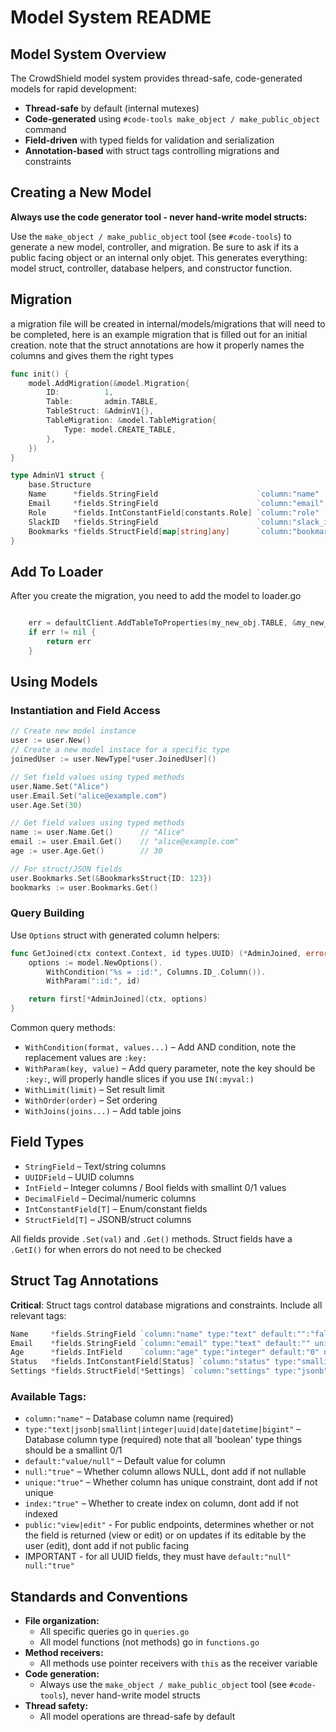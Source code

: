 # Model System README

## Model System Overview

The CrowdShield model system provides thread-safe, code-generated models for rapid development:

- **Thread-safe** by default (internal mutexes)
- **Code-generated** using `#code-tools make_object / make_public_object` command
- **Field-driven** with typed fields for validation and serialization
- **Annotation-based** with struct tags controlling migrations and constraints

## Creating a New Model

**Always use the code generator tool - never hand-write model structs:**

Use the `make_object / make_public_object` tool (see `#code-tools`) to generate a new model, controller, and migration. Be sure to ask if its a public facing object or an internal only objet.  This generates everything: model struct, controller, database helpers, and constructor function.

## Migration
a migration file will be created in internal/models/migrations that will need to be completed, here is an example migration that is filled out for an initial creation.  note that the struct annotations are how it properly names the columns and gives them the right types
```go
func init() {
	model.AddMigration(&model.Migration{
		ID:          1,
		Table:       admin.TABLE,
		TableStruct: &AdminV1{},
		TableMigration: &model.TableMigration{
			Type: model.CREATE_TABLE,
		},
	})
}

type AdminV1 struct {
	base.Structure
	Name      *fields.StringField                      `column:"name"      type:"text"     default:""`
	Email     *fields.StringField                      `column:"email"     type:"text"     default:""`
	Role      *fields.IntConstantField[constants.Role] `column:"role"      type:"smallint" default:"0"`
	SlackID   *fields.StringField                      `column:"slack_id"  type:"text"     default:""`
	Bookmarks *fields.StructField[map[string]any]      `column:"bookmarks" type:"jsonb"    default:"{}"`
}
```

## Add To Loader
After you create the migration, you need to add the model to loader.go

```go

	err = defaultClient.AddTableToProperties(my_new_obj.TABLE, &my_new_obj.Structure{})
	if err != nil {
		return err
	}

```


## Using Models

### Instantiation and Field Access

```go
// Create new model instance
user := user.New()
// Create a new model instace for a specific type
joinedUser := user.NewType[*user.JoinedUser]()

// Set field values using typed methods
user.Name.Set("Alice")
user.Email.Set("alice@example.com")
user.Age.Set(30)

// Get field values using typed methods
name := user.Name.Get()      // "Alice"
email := user.Email.Get()    // "alice@example.com"
age := user.Age.Get()        // 30

// For struct/JSON fields
user.Bookmarks.Set(&BookmarksStruct{ID: 123})
bookmarks := user.Bookmarks.Get()
```

### Query Building

Use `Options` struct with generated column helpers:

```go
func GetJoined(ctx context.Context, id types.UUID) (*AdminJoined, error) {
    options := model.NewOptions().
        WithCondition("%s = :id:", Columns.ID_.Column()).
        WithParam(":id:", id)

    return first[*AdminJoined](ctx, options)
}
```

Common query methods:
- `WithCondition(format, values...)` – Add AND condition, note the replacement values are `:key:`
- `WithParam(key, value)` – Add query parameter, note the key should be `:key:`, will properly handle slices if you use `IN(:myval:)`
- `WithLimit(limit)` – Set result limit
- `WithOrder(order)` – Set ordering
- `WithJoins(joins...)` – Add table joins


## Field Types

- `StringField` – Text/string columns
- `UUIDField` – UUID columns
- `IntField` – Integer columns  / Bool fields with smallint 0/1 values
- `DecimalField` – Decimal/numeric columns
- `IntConstantField[T]` – Enum/constant fields
- `StructField[T]` – JSONB/struct columns

All fields provide `.Set(val)` and `.Get()` methods.  Struct fields have a `.GetI()` for when errors do not need to be checked

## Struct Tag Annotations

**Critical**: Struct tags control database migrations and constraints. Include all relevant tags:

```go
Name     *fields.StringField `column:"name" type:"text" default:"":"false"`
Email    *fields.StringField `column:"email" type:"text" default:"" unique:"true"`
Age      *fields.IntField    `column:"age" type:"integer" default:"0" null:"true"`
Status   *fields.IntConstantField[Status] `column:"status" type:"smallint" default:"1"`
Settings *fields.StructField[*Settings] `column:"settings" type:"jsonb" default:"{}"`
```

### Available Tags:

- `column:"name"` – Database column name (required)
- `type:"text|jsonb|smallint|integer|uuid|date|datetime|bigint"` – Database column type (required) note that all 'boolean' type things should be a smallint 0/1
- `default:"value/null"` – Default value for column
- `null:"true"` – Whether column allows NULL, dont add if not nullable
- `unique:"true"` – Whether column has unique constraint, dont add if not unique
- `index:"true"` – Whether to create index on column, dont add if not indexed
- `public:"view|edit"` - For public endpoints, determines whether or not the field is returned (view or edit) or on updates if its editable by the user (edit), dont add if not public facing
- IMPORTANT - for all UUID fields, they must have `default:"null" null:"true"`

## Standards and Conventions

- **File organization:**
  - All specific queries go in `queries.go`
  - All model functions (not methods) go in `functions.go`
- **Method receivers:**
  - All methods use pointer receivers with `this` as the receiver variable
- **Code generation:**
	- Always use the `make_object / make_public_object` tool (see `#code-tools`), never hand-write model structs
- **Thread safety:**
  - All model operations are thread-safe by default
